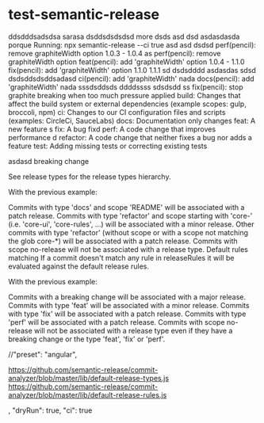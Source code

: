 # test-semantic-release
ddsdddsadsdsa
sarasa
dsddsdsdsdsd
more
dsds
asd
dsd
asdasdasda
porque
Running: npx semantic-release --ci true
asd asd
dsdsd
perf(pencil): remove graphiteWidth option 1.0.3 - 1.0.4 as
perf(pencil): remove graphiteWidth option
feat(pencil): add 'graphiteWidth' option   1.0.4  - 1.1.0
fix(pencil): add 'graphiteWidth' option  1.1.0  1.1.1 sd
dsdsdddd
asdasdas sdsd
dsdsddsdsddsadasd
ci(pencil): add 'graphiteWidth' nada
docs(pencil): add 'graphiteWidth' nada
sssdsddsds
ddddssss
sdsdsdd  ss
fix(pencil): stop graphite breaking when too much pressure applied
build: Changes that affect the build system or external dependencies (example scopes: gulp, broccoli, npm)
ci: Changes to our CI configuration files and scripts (examples: CircleCi, SauceLabs)
docs: Documentation only changes
feat: A new feature s 
fix: A bug fixd
perf: A code change that improves performance d
refactor: A code change that neither fixes a bug nor adds a feature
test: Adding missing tests or correcting existing tests

asdasd
breaking change

See release types for the release types hierarchy.

With the previous example:

Commits with type 'docs' and scope 'README' will be associated with a patch release.
Commits with type 'refactor' and scope starting with 'core-' (i.e. 'core-ui', 'core-rules', ...) will be associated with a minor release.
Other commits with type 'refactor' (without scope or with a scope not matching the glob core-*) will be associated with a patch release.
Commits with scope no-release will not be associated with a release type.
Default rules matching
If a commit doesn't match any rule in releaseRules it will be evaluated against the default release rules.

With the previous example:

Commits with a breaking change will be associated with a major release.
Commits with type 'feat' will be associated with a minor release.
Commits with type 'fix' will be associated with a patch release.
Commits with type 'perf' will be associated with a patch release.
Commits with scope no-release will not be associated with a release type even if they have a breaking change or the type 'feat', 'fix' or 'perf'.


//"preset": "angular",


https://github.com/semantic-release/commit-analyzer/blob/master/lib/default-release-types.js
https://github.com/semantic-release/commit-analyzer/blob/master/lib/default-release-rules.js


,
   "dryRun": true,
   "ci": true